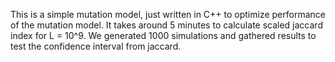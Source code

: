 This is a simple mutation model, just written in C++ to optimize performance of the mutation model. It takes around 5 minutes to calculate scaled jaccard index for L = 10^9. We generated 1000 simulations and gathered results to test the confidence interval from jaccard.